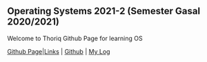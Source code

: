 ## Operating Systems 2021-2 (Semester Gasal 2020/2021)
Welcome to Thoriq Github Page for learning OS

[Github Page]( https://thoriqaulia163.github.io/os212/)|[Links](https://thoriqaulia163.github.io/os212/links/) | [Github](https://github.com/thoriqaulia163/os212) | [My Log](https://thoriqaulia163.github.io/os212/TXT/mylog.txt)
